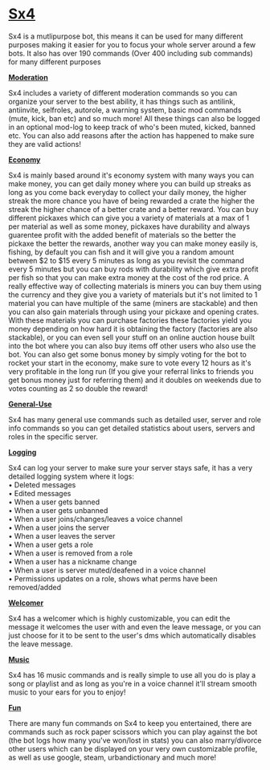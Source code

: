 # <u>__Sx4__</u>

Sx4 is a mutlipurpose bot, this means it can be used for many different purposes making it easier for you to focus your whole server around a few bots. It also has over 190 commands (Over 400 including sub commands) for many different purposes

<u>__Moderation__</u>

Sx4 includes a variety of different moderation commands so you can organize your server to the best ability, it has things such as antilink, antiinvite, selfroles, autorole, a warning system, basic mod commands (mute, kick, ban etc) and so much more! All these things can also be logged in an optional mod-log to keep track of who's been muted, kicked, banned etc. You can also add reasons after the action has happened to make sure they are valid actions!

<u>__Economy__</u>

Sx4 is mainly based around it's economy system with many ways you can make money, you can get daily money where you can build up
streaks as long as you come back everyday to collect your daily money, the higher streak the more chance you have of being
rewarded a crate the higher the streak the higher chance of a better crate and a better reward. You can buy different pickaxes 
which can give you a variety of materials at a max of 1 per material as well as some money, pickaxes have durability and always 
guarentee profit with the added benefit of materials so the better the pickaxe the better the rewards, another way you can make 
money easily is, fishing, by default you can fish and it will give you a random amount between $2 to $15 every 5 minutes as long as 
you revisit the command every 5 minutes but you can buy rods with durability which give extra profit per fish so that you can make 
extra money at the cost of the rod price.
A really effective way of collecting materials is miners you can buy them using the currency and they 
give you a variety of materials but it's not limited to 1 material you can have multiple of the same (miners are stackable) and 
then you can also gain materials through using your pickaxe and opening crates. With these materials you can purchase factories 
these factories yield you money depending on how hard it is obtaining the factory (factories are also stackable), or you can even 
sell your stuff on an online auction house built into the bot where you can also buy items off other users who also use the bot. 
You can also get some bonus money by simply voting for the bot to rocket your start in the economy, make sure to vote every 12 
hours as it's very profitable in the long run (If you give your referral links to friends you get bonus money just for referring them) and it doubles on weekends due to votes counting as 2 so double the reward!

<u>__General-Use__</u>

Sx4 has many general use commands such as detailed user, server and role info commands so you can get detailed statistics about users, servers and roles in the specific server.

<u>__Logging__</u>

Sx4 can log your server to make sure your server stays safe, it has a very detailed logging system where it logs:</br>
• Deleted messages</br>
• Edited messages</br>
• When a user gets banned</br>
• When a user gets unbanned</br>
• When a user joins/changes/leaves a voice channel</br>
• When a user joins the server</br>
• When a user leaves the server</br>
• When a user gets a role</br>
• When a user is removed from a role</br>
• When a user has a nickname change</br>
• When a user is server muted/deafened in a voice channel</br>
• Permissions updates on a role, shows what perms have been removed/added

<u>__Welcomer__</u>

Sx4 has a welcomer which is highly customizable, you can edit the message it welcomes the user with and even the leave message, or you can just choose for it to be sent to the user's dms which automatically disables the leave message.

<u>__Music__ </u>
  
Sx4 has 16 music commands and is really simple to use all you do is play a song or playlist and as long as you're in a voice channel it'll stream smooth music to your ears for you to enjoy!

<u>__Fun__</u>

There are many fun commands on Sx4 to keep you entertained, there are commands such as rock paper scissors which you can play against the bot (the bot logs how many you've won/lost in stats) you can also marry/divorce other users which can be displayed on your very own customizable profile, as well as use google, steam, urbandictionary and much more!
